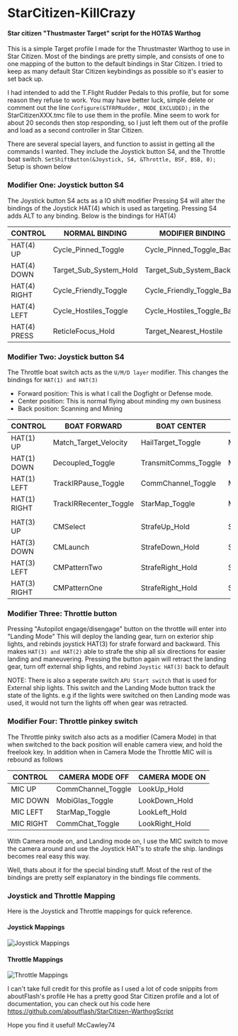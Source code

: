 # StarCitizen-KillCrazy
#### Star citizen "Thustmaster Target" script for the HOTAS Warthog

This is a simple Target profile I made for the Thrustmaster Warthog to use in Star Citizen.
Most of the bindings are pretty simple, and consists of one to one mapping of the button
to the default bindings in Star Citizen.
I tried to keep as many default Star Citizen keybindings as possible so it's easier to
set back up.

I had intended to add the T.Flight Rudder Pedals to this profile, but for some reason they
refuse to work. You may have better luck, simple delete or comment out the line
```Configure(&TFRPRudder, MODE_EXCLUDED);``` in the StarCitizenXXX.tmc file to use them in the
profile. Mine seem to work for about 20 seconds then stop responding, so I just left them out
of the profile and load as a second controller in Star Citizen.

There are several special layers, and function to assist in getting all the commands I wanted.
They include the Joystick button S4, and the Throttle boat switch.
```SetShiftButton(&Joystick, S4, &Throttle, BSF, BSB, 0);``` Setup is shown below
   
### Modifier One: Joystick button S4

The Joystick button S4 acts as a IO shift modifier
Pressing S4 will alter the bindings of the Joystick HAT(4) which is used as targeting.
Pressing S4 adds ALT to any binding. Below is the bindings for HAT(4)
    
| CONTROL      | NORMAL BINDING         | MODIFIER BINDING           | BUTTON HELD             |
|--------------|------------------------|----------------------------|-------------------------|
| HAT(4) UP    | Cycle_Pinned_Toggle    | Cycle_Pinned_Toggle_Back   |                         |
| HAT(4) DOWN  | Target_Sub_System_Hold | Target_Sub_System_Back     | Target_Sub_System_Reset |
| HAT(4) RIGHT | Cycle_Friendly_Toggle  | Cycle_Friendly_Toggle_Back |                         |
| HAT(4) LEFT  | Cycle_Hostiles_Toggle  | Cycle_Hostiles_Toggle_Back |                         |
| HAT(4) PRESS | ReticleFocus_Hold      | Target_Nearest_Hostile     | Pin_Target_Focus        |


### Modifier Two: Joystick button S4
The Throttle boat switch acts as the ```U/M/D layer``` modifier.
This changes the bindings for ```HAT(1) and HAT(3)```
    
* Forward position: This is what I call the Dogfight or Defense mode.
* Center position: This is normal flying about minding my own business
* Back position: Scanning and Mining
    
| CONTROL      | BOAT FORWARD           | BOAT CENTER          | BOAT BACK             |
|--------------|------------------------|----------------------|-----------------------|
| HAT(1) UP    | Match_Target_Velocity  | HailTarget_Toggle    | MiningMode_Toggle     |
| HAT(1) DOWN  | Decoupled_Toggle       | TransmitComms_Toggle | MiningLaser_Toggle    |
| HAT(1) LEFT  | TrackIRPause_Toggle    | CommChannel_Toggle   | MiningIncrease_Toggle |
| HAT(1) RIGHT | TrackIRRecenter_Toggle | StarMap_Toggle       | MiningDecrease_Toggle |
|              |                        |                      |                       |
| HAT(3) UP    | CMSelect               | StrafeUp_Hold        | ScanningPing_Hold     |
| HAT(3) DOWN  | CMLaunch               | StrafeDown_Hold      | ScanningActivate_Hold |
| HAT(3) LEFT  | CMPatternTwo           | StrafeRight_Hold     | ScanningDecrease_Hold |
| HAT(3) RIGHT | CMPatternOne           | StrafeRight_Hold     | ScanningIncrease_Hold |


### Modifier Three: Throttle button
Pressing "Autopilot engage/disengage" button on the throttle will enter into "Landing Mode"
This will deploy the landing gear, turn on exterior ship lights, and rebinds joystick HAT(3)
for strafe forward and backward. This makes ```HAT(3) and HAT(2)``` able to strafe the ship all
six directions for easier landing and maneuvering.
Pressing the button again will retract the landing gear, turn off external ship lights, and
rebind ```Joystic HAT(3)``` back to default

NOTE: There is also a seperate switch ```APU Start switch``` that is used for External ship lights.
This switch and the Landing Mode button track the state of the lights. e.g if the lights were
switched on then Landing mode was used, it would not turn the lights off when gear was retracted.

### Modifier Four: Throttle pinkey switch
The Throttle pinky switch also acts as a modifier (Camera Mode) in that when switched to the back position
will enable camera view, and hold the freelook key.
In addition when in Camera Mode the Throttle MIC will is rebound as follows
    
| CONTROL   | CAMERA MODE OFF    | CAMERA MODE ON |
|-----------|--------------------|----------------|
| MIC UP    | CommChannel_Toggle | LookUp_Hold    |
| MIC DOWN  | MobiGlas_Toggle    | LookDown_Hold  |
| MIC LEFT  | StarMap_Toggle     | LookLeft_Hold  |
| MIC RIGHT | CommChat_Toggle    | LookRight_Hold |
    
With Camera mode on, and Landing mode on, I use the MIC switch to move the camera around and use the
Joystick HAT's to strafe the ship. landings becomes real easy this way.

Well, thats about it for the special binding stuff. Most of the rest of the bindings are pretty self
explanatory in the bindings file comments.

### Joystick and Throttle Mapping
Here is the Joystick and Throttle mappings for quick reference.

#### Joystick Mappings
![Joystick Mappings](Joystick_Map.png "Warthog Joystick")

#### Throttle Mappings
![Throttle Mappings](Throttle_Map.png "Warthog Throttle")

I can't take full credit for this profile as I used a lot of code snippits from aboutFlash's profile
He has a pretty good Star Citizen profile and a lot of documentation, you can check out his code here
https://github.com/aboutflash/StarCitizen-WarthogScript

Hope you find it useful!
McCawley74
